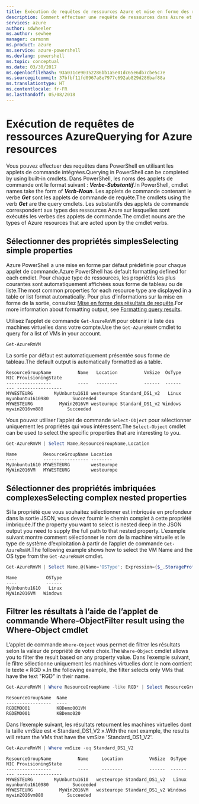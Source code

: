 ```yaml
---
title: Exécution de requêtes de ressources Azure et mise en forme des résultats | Microsoft Docs
description: Comment effectuer une requête de ressources dans Azure et mettre en forme les résultats.
services: azure
author: sdwheeler
ms.author: sewhee
manager: carmonm
ms.product: azure
ms.service: azure-powershell
ms.devlang: powershell
ms.topic: conceptual
ms.date: 03/30/2017
ms.openlocfilehash: 93a031ce90352286bb1a5e01dc65e6db7cbe5c7e
ms.sourcegitcommit: 37bfbf11fd0967a8e7977c692ab829d286baf88a
ms.translationtype: HT
ms.contentlocale: fr-FR
ms.lasthandoff: 05/08/2018
---
```

# <a name="querying-for-azure-resources"></a><span data-ttu-id="508e5-103">Exécution de requêtes de ressources Azure</span><span class="sxs-lookup"><span data-stu-id="508e5-103">Querying for Azure resources</span></span>

<span data-ttu-id="508e5-104">Vous pouvez effectuer des requêtes dans PowerShell en utilisant les applets de commande intégrées.</span><span class="sxs-lookup"><span data-stu-id="508e5-104">Querying in PowerShell can be completed by using built-in cmdlets.</span></span> <span data-ttu-id="508e5-105">Dans PowerShell, les noms des applets de commande ont le format suivant : **_Verbe-Substantif_**.</span><span class="sxs-lookup"><span data-stu-id="508e5-105">In PowerShell, cmdlet names take the form of **_Verb-Noun_**.</span></span> <span data-ttu-id="508e5-106">Les applets de commande contenant le verbe **_Get_** sont les applets de commande de requête.</span><span class="sxs-lookup"><span data-stu-id="508e5-106">The cmdlets using the verb **_Get_** are the query cmdlets.</span></span> <span data-ttu-id="508e5-107">Les substantifs des applets de commande correspondent aux types des ressources Azure sur lesquelles sont exécutés les verbes des applets de commande.</span><span class="sxs-lookup"><span data-stu-id="508e5-107">The cmdlet nouns are the types of Azure resources that are acted upon by the cmdlet verbs.</span></span>


## <a name="selecting-simple-properties"></a><span data-ttu-id="508e5-108">Sélectionner des propriétés simples</span><span class="sxs-lookup"><span data-stu-id="508e5-108">Selecting simple properties</span></span>

<span data-ttu-id="508e5-109">Azure PowerShell a une mise en forme par défaut prédéfinie pour chaque applet de commande.</span><span class="sxs-lookup"><span data-stu-id="508e5-109">Azure PowerShell has default formatting defined for each cmdlet.</span></span> <span data-ttu-id="508e5-110">Pour chaque type de ressources, les propriétés les plus courantes sont automatiquement affichées sous forme de tableau ou de liste.</span><span class="sxs-lookup"><span data-stu-id="508e5-110">The most common properties for each resource type are displayed in a table or list format automatically.</span></span> <span data-ttu-id="508e5-111">Pour plus d’informations sur la mise en forme de la sortie, consultez [Mise en forme des résultats de requête](formatting-output.md).</span><span class="sxs-lookup"><span data-stu-id="508e5-111">For more information about formatting output, see [Formatting query results](formatting-output.md).</span></span>

<span data-ttu-id="508e5-112">Utilisez l’applet de commande `Get-AzureRmVM` pour obtenir la liste des machines virtuelles dans votre compte.</span><span class="sxs-lookup"><span data-stu-id="508e5-112">Use the `Get-AzureRmVM` cmdlet to query for a list of VMs in your account.</span></span>

```powershell
Get-AzureRmVM
```

<span data-ttu-id="508e5-113">La sortie par défaut est automatiquement présentée sous forme de tableau.</span><span class="sxs-lookup"><span data-stu-id="508e5-113">The default output is automatically formatted as a table.</span></span>

```
ResourceGroupName          Name   Location          VmSize  OsType              NIC ProvisioningState
-----------------          ----   --------          ------  ------              --- -----------------
MYWESTEURG        MyUnbuntu1610 westeurope Standard_DS1_v2   Linux myunbuntu1610980         Succeeded
MYWESTEURG          MyWin2016VM westeurope Standard_DS1_v2 Windows   mywin2016vm880         Succeeded
```

<span data-ttu-id="508e5-114">Vous pouvez utiliser l’applet de commande `Select-Object` pour sélectionner uniquement les propriétés qui vous intéressent.</span><span class="sxs-lookup"><span data-stu-id="508e5-114">The `Select-Object` cmdlet can be used to select the specific properties that are interesting to you.</span></span>

```powershell
Get-AzureRmVM | Select Name,ResourceGroupName,Location
```

```
Name          ResourceGroupName Location
----          ----------------- --------
MyUnbuntu1610 MYWESTEURG        westeurope
MyWin2016VM   MYWESTEURG        westeurope
```

## <a name="selecting-complex-nested-properties"></a><span data-ttu-id="508e5-115">Sélectionner des propriétés imbriquées complexes</span><span class="sxs-lookup"><span data-stu-id="508e5-115">Selecting complex nested properties</span></span>

<span data-ttu-id="508e5-116">Si la propriété que vous souhaitez sélectionner est imbriquée en profondeur dans la sortie JSON, vous devez fournir le chemin complet à cette propriété imbriquée.</span><span class="sxs-lookup"><span data-stu-id="508e5-116">If the property you want to select is nested deep in the JSON output you need to supply the full path to that nested property.</span></span> <span data-ttu-id="508e5-117">L’exemple suivant montre comment sélectionner le nom de la machine virtuelle et le type de système d’exploitation à partir de l’applet de commande `Get-AzureRmVM`.</span><span class="sxs-lookup"><span data-stu-id="508e5-117">The following example shows how to select the VM Name and the OS type from the `Get-AzureRmVM` cmdlet.</span></span>

```powershell
Get-AzureRmVM | Select Name,@{Name='OSType'; Expression={$_.StorageProfile.OSDisk.OSType}}
```

```
Name           OSType
----           ------
MyUnbuntu1610   Linux
MyWin2016VM   Windows
```

## <a name="filter-result-using-the-where-object-cmdlet"></a><span data-ttu-id="508e5-118">Filtrer les résultats à l’aide de l’applet de commande Where-Object</span><span class="sxs-lookup"><span data-stu-id="508e5-118">Filter result using the Where-Object cmdlet</span></span>

<span data-ttu-id="508e5-119">L’applet de commande `Where-Object` vous permet de filtrer les résultats selon la valeur de propriété de votre choix.</span><span class="sxs-lookup"><span data-stu-id="508e5-119">The `Where-Object` cmdlet allows you to filter the result based on any property value.</span></span> <span data-ttu-id="508e5-120">Dans l’exemple suivant, le filtre sélectionne uniquement les machines virtuelles dont le nom contient le texte « RGD ».</span><span class="sxs-lookup"><span data-stu-id="508e5-120">In the following example, the filter selects only VMs that have the text "RGD" in their name.</span></span>

```powershell
Get-AzureRmVM | Where ResourceGroupName -like RGD* | Select ResourceGroupName,Name
```

```
ResourceGroupName  Name
-----------------  ----
RGDEMO001          KBDemo001VM
RGDEMO001          KBDemo020
```

<span data-ttu-id="508e5-121">Dans l’exemple suivant, les résultats retournent les machines virtuelles dont la taille vmSize est « Standard_DS1_V2 ».</span><span class="sxs-lookup"><span data-stu-id="508e5-121">With the next example, the results will return the VMs that have the vmSize 'Standard_DS1_V2'.</span></span>

```powershell
Get-AzureRmVM | Where vmSize -eq Standard_DS1_V2
```

```
ResourceGroupName          Name     Location          VmSize  OsType              NIC ProvisioningState
-----------------          ----     --------          ------  ------              --- -----------------
MYWESTEURG        MyUnbuntu1610   westeurope Standard_DS1_v2   Linux myunbuntu1610980         Succeeded
MYWESTEURG          MyWin2016VM   westeurope Standard_DS1_v2 Windows   mywin2016vm880         Succeeded
```
